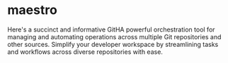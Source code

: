 # maestro
Here's a succinct and informative GitHA powerful orchestration tool for managing and automating operations across multiple Git repositories and other sources. Simplify your developer workspace by streamlining tasks and workflows across diverse repositories with ease.
